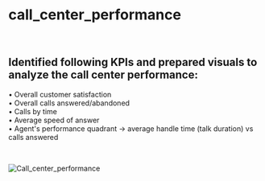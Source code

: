 # call_center_performance
<br>

## Identified following KPIs and prepared visuals to analyze the call center performance:
• Overall customer satisfaction
<br>
• Overall calls answered/abandoned
<br>
• Calls by time
<br>
• Average speed of answer
<br>
• Agent's performance quadrant -> average handle time (talk duration) vs calls answered
<br>

<br>

![Call_center_performance](https://github.com/S99C/call_center_performance/assets/79993232/7ee79309-dec1-439f-bd2c-4189088a6403)

<br>
